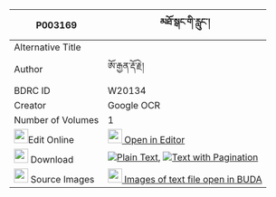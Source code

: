 |P003169|མཐོ་སྒང་གི་རླུང་། 
| --- | --- 
|Alternative Title |
|Author| ཨོ་རྒྱན་རྡོ་རྗེ།
|BDRC ID | W20134
|Creator | Google OCR
|Number of Volumes| 1
|<img width="25" src="https://img.icons8.com/color/25/000000/edit-property.png">Edit Online| [<img width="25" src="https://avatars.githubusercontent.com/u/45091458?s=200&v=4"> Open in Editor](http://editor.openpecha.org/P003169)
|<img width="25" src="https://img.icons8.com/fluent/48/000000/download-2.png"/>  Download | [![](https://img.icons8.com/color/20/000000/txt.png)Plain Text](https://github.com/Openpecha/P003169/releases/download/v2/to_gang_gi_lung_plain_P003169.zip), [![](https://img.icons8.com/color/20/000000/txt.png)Text with Pagination](https://github.com/Openpecha/P003169/releases/download/v2/to_gang_gi_lung_pages_P003169.zip)
|<img width="25" src="https://img.icons8.com/plasticine/100/000000/pictures-folder.png"/>  Source Images | [<img width="25" src="https://library.bdrc.io/icons/BUDA-small.svg"> Images of text file open in BUDA](https://library.bdrc.io/show/bdr:W20134)